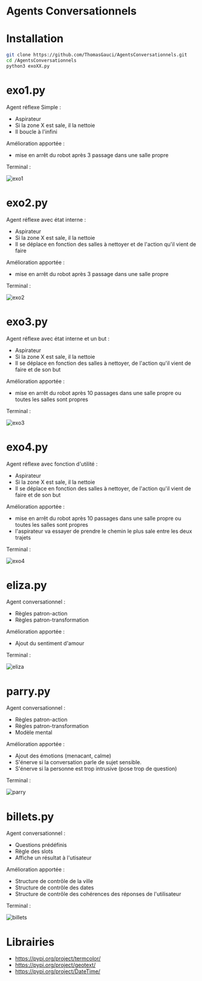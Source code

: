 #  Agents Conversationnels

# Installation
```bash
git clone https://github.com/ThomasGauci/AgentsConversationnels.git
cd /AgentsConversationnels
python3 exoXX.py
```
# exo1.py
Agent réflexe Simple :
- Aspirateur
- Si la zone X est sale, il la nettoie
- Il boucle à l'infini

Amélioration apportée :
- mise en arrêt du robot après 3 passage dans une salle propre

Terminal : 

![exo1](https://github.com/ThomasGauci/AgentsConversationnels/blob/main/img/exo1.png) 

# exo2.py
Agent réflexe avec état interne :
- Aspirateur
- Si la zone X est sale, il la nettoie
- Il se déplace en fonction des salles à nettoyer et de l'action qu'il vient de faire

Amélioration apportée :
- mise en arrêt du robot après 3 passage dans une salle propre

Terminal : 

![exo2](https://github.com/ThomasGauci/AgentsConversationnels/blob/main/img/exo2.png) 
# exo3.py
Agent réflexe avec état interne et un but :
- Aspirateur
- Si la zone X est sale, il la nettoie
- Il se déplace en fonction des salles à nettoyer, de l'action qu'il vient de faire et de son but

Amélioration apportée :
- mise en arrêt du robot après 10 passages dans une salle propre ou toutes les salles sont propres

Terminal : 

![exo3](https://github.com/ThomasGauci/AgentsConversationnels/blob/main/img/exo3.png)
# exo4.py
Agent réflexe avec fonction d'utilité :
- Aspirateur
- Si la zone X est sale, il la nettoie
- Il se déplace en fonction des salles à nettoyer, de l'action qu'il vient de faire et de son but

Amélioration apportée :
- mise en arrêt du robot après 10 passages dans une salle propre ou toutes les salles sont propres
- l'aspirateur va essayer de prendre le chemin le plus sale entre les deux trajets

Terminal : 

![exo4](https://github.com/ThomasGauci/AgentsConversationnels/blob/main/img/exo4.png)
# eliza.py
Agent conversationnel :
- Règles patron-action
- Règles patron-transformation

Amélioration apportée :
- Ajout du sentiment d'amour

Terminal : 

![eliza](https://github.com/ThomasGauci/AgentsConversationnels/blob/main/img/eliza.png)
# parry.py
Agent conversationnel :
- Règles patron-action
- Règles patron-transformation
- Modèle mental

Amélioration apportée :
- Ajout des émotions (menacant, calme)
- S'énerve si la conversation parle de sujet sensible.
- S'énerve si la personne est trop intrusive (pose trop de question) 

Terminal : 

![parry](https://github.com/ThomasGauci/AgentsConversationnels/blob/main/img/parry.png)
# billets.py
Agent conversationnel :
- Questions prédéfinis
- Règle des slots
- Affiche un résultat à l'utisateur

Amélioration apportée :
- Structure de contrôle de la ville
- Structure de contrôle des dates
- Structure de contrôle des cohérences des réponses de l'utilisateur

Terminal : 

![billets](https://github.com/ThomasGauci/AgentsConversationnels/blob/main/img/billets.png)
# Librairies 
 - https://pypi.org/project/termcolor/
 - https://pypi.org/project/geotext/
 - https://pypi.org/project/DateTime/
